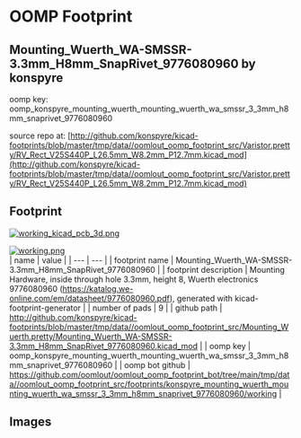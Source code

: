 # OOMP Footprint  
## Mounting_Wuerth_WA-SMSSR-3.3mm_H8mm_SnapRivet_9776080960  by konspyre  
  
oomp key: oomp_konspyre_mounting_wuerth_mounting_wuerth_wa_smssr_3_3mm_h8mm_snaprivet_9776080960  
  
source repo at: [http://github.com/konspyre/kicad-footprints/blob/master/tmp/data//oomlout_oomp_footprint_src/Varistor.pretty/RV_Rect_V25S440P_L26.5mm_W8.2mm_P12.7mm.kicad_mod](http://github.com/konspyre/kicad-footprints/blob/master/tmp/data//oomlout_oomp_footprint_src/Varistor.pretty/RV_Rect_V25S440P_L26.5mm_W8.2mm_P12.7mm.kicad_mod)  
## Footprint  
  
[![working_kicad_pcb_3d.png](working_kicad_pcb_3d_600.png)](working_kicad_pcb_3d.png)  
  
[![working.png](working_600.png)](working.png)  
| name | value | 
| --- | --- | 
| footprint name | Mounting_Wuerth_WA-SMSSR-3.3mm_H8mm_SnapRivet_9776080960 | 
| footprint description | Mounting Hardware, inside through hole 3.3mm, height 8, Wuerth electronics 9776080960 (https://katalog.we-online.com/em/datasheet/9776080960.pdf), generated with kicad-footprint-generator | 
| number of pads | 9 | 
| github path | http://github.com/konspyre/kicad-footprints/blob/master/tmp/data//oomlout_oomp_footprint_src/Mounting_Wuerth.pretty/Mounting_Wuerth_WA-SMSSR-3.3mm_H8mm_SnapRivet_9776080960.kicad_mod | 
| oomp key | oomp_konspyre_mounting_wuerth_mounting_wuerth_wa_smssr_3_3mm_h8mm_snaprivet_9776080960 | 
| oomp bot github | https://github.com/oomlout/oomlout_oomp_footprint_bot/tree/main/tmp/data//oomlout_oomp_footprint_src/footprints/konspyre_mounting_wuerth_mounting_wuerth_wa_smssr_3_3mm_h8mm_snaprivet_9776080960/working | 
## Images  
